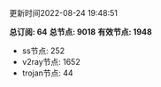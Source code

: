 更新时间2022-08-24 19:48:51

**总订阅: 64**
**总节点: 9018**
**有效节点: 1948**
- ss节点: 252
- v2ray节点: 1652
- trojan节点: 44
